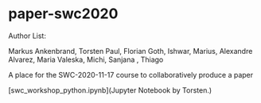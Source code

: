# paper-swc2020

Author List:

Markus Ankenbrand, Torsten Paul, Florian Goth, Ishwar, Marius, Alexandre Alvarez, Maria Valeska, Michi, Sanjana , Thiago

A place for the SWC-2020-11-17 course to collaboratively produce a paper

[swc_workshop_python.ipynb](Jupyter Notebook by Torsten.)

